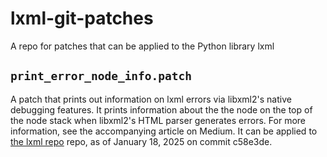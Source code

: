 # lxml-git-patches
A repo for patches that can be applied to the Python library lxml
## `print_error_node_info.patch`
A patch that prints out information on lxml errors via libxml2's native debugging features. It prints information about the the node on the top of the node stack when libxml2's HTML parser generates errors. For more information, see the accompanying article on Medium. It can be applied to [the lxml repo](https://github.com/lxml/lxml) repo, as of January 18, 2025 on commit c58e3de.